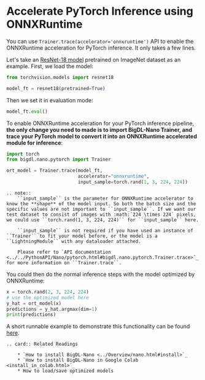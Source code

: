 # Accelerate PyTorch Inference using ONNXRuntime

You can use ``Trainer.trace(accelerator='onnxruntime')`` API to enable the ONNXRuntime acceleration for PyTorch inference. It only takes a few lines.

Let's take an [ResNet-18 model](https://pytorch.org/vision/main/models/generated/torchvision.models.resnet18.html) pretrained on ImageNet dataset as an example. First, we load the model:

```python
from torchvision.models import resnet18

model_ft = resnet18(pretrained=True)
```

Then we set it in evaluation mode:

```python
model_ft.eval()
```

To enable ONNXRuntime acceleration for your PyTorch inference pipeline, **the only change you need to made is to import BigDL-Nano Trainer, and trace your PyTorch model to convert it into an ONNXRuntime accelerated module for inference**:
```python
import torch
from bigdl.nano.pytorch import Trainer

ort_model = Trainer.trace(model_ft,
                          accelerator="onnxruntime",
                          input_sample=torch.rand(1, 3, 224, 224))
```
```eval_rst
.. note::
    ``input_sample`` is the parameter for ONNXRuntime accelerator to know the **shape** of the model input. So both the batch size and the specific values are not important to ``input_sample``. If we want our test dataset to consist of images with :math:`224 \times 224` pixels, we could use ``torch.rand(1, 3, 224, 224)`` for ``input_sample`` here.

    ``input_sample`` is not required if you have used an instance of ``Trainer`` to fit your model before, or the model is a ``LightningModule`` with any dataloader attached.

    Please refer to `API documentation <../../PythonAPI/Nano/pytorch.html#bigdl.nano.pytorch.Trainer.trace>`_ for more information on ``Trainer.trace``.
```

You could then do the normal inference steps with the model optimized by ONNXRuntime:

```python
x = torch.rand(2, 3, 224, 224)
# use the optimized model here
y_hat = ort_model(x)
predictions = y_hat.argmax(dim=1)
print(predictions)
```

A short runnable example to demonstrate this functionality can be found [here](https://github.com/intel-analytics/BigDL/blob/main/python/nano/tutorial/inference/pytorch/pytorch_inference_onnx.py).

```eval_rst
.. card:: Related Readings

    * `How to install BigDL-Nano <../Overview/nano.html#install>`_
    * `How to install BigDL-Nano in Google Colab <install_in_colab.html>`_
    * How to load/save optimized models
```